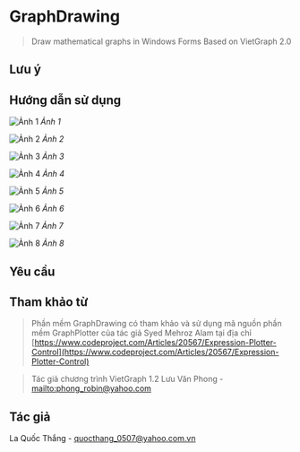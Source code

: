 # GraphDrawing
 > Draw mathematical graphs in Windows Forms
 > Based on VietGraph 2.0

## Lưu ý

## Hướng dẫn sử dụng

![Ảnh 1](Images/1.png?raw=true "Ảnh 1")
*Ảnh 1*

![Ảnh 2](Images/1.png?raw=true "Ảnh 2")
*Ảnh 2*

![Ảnh 3](Images/1.png?raw=true "Ảnh 3")
*Ảnh 3*

![Ảnh 4](Images/1.png?raw=true "Ảnh 4")
*Ảnh 4*

![Ảnh 5](Images/1.png?raw=true "Ảnh 5")
*Ảnh 5*

![Ảnh 6](Images/1.png?raw=true "Ảnh 6")
*Ảnh 6*

![Ảnh 7](Images/1.png?raw=true "Ảnh 7")
*Ảnh 7*

![Ảnh 8](Images/1.png?raw=true "Ảnh 8")
*Ảnh 8*

## Yêu cầu

## Tham khảo từ

> Phần mềm GraphDrawing có tham khảo và sử dụng mã nguồn phần mềm
GraphPlotter của tác giả Syed Mehroz Alam tại địa chỉ [https://www.codeproject.com/Articles/20567/Expression-Plotter-Control](https://www.codeproject.com/Articles/20567/Expression-Plotter-Control)

> Tác giả chương trình VietGraph 1.2
Lưu Văn Phong - [mailto:phong_robin@yahoo.com](phong_robin@yahoo.com)

## Tác giả

La Quốc Thắng - quocthang_0507@yahoo.com.vn